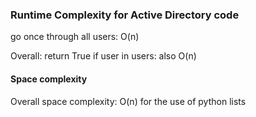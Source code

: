 ### Runtime Complexity for Active Directory code

go once through all users: O(n)

Overall:
return True if user in users: also O(n)

#### Space complexity
Overall space complexity: O(n) for the use of python lists